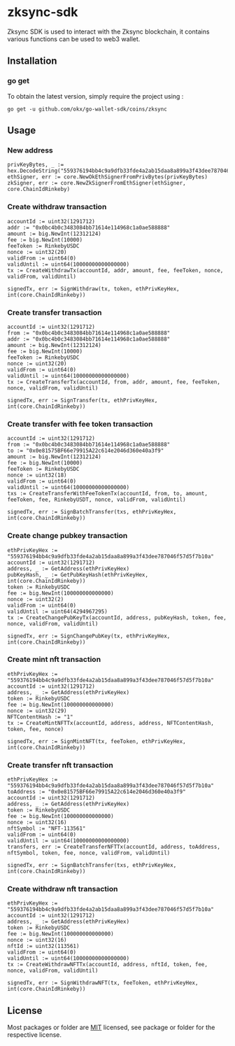 # zksync-sdk
Zksync SDK is used to interact with the Zksync blockchain, it contains various functions can be used to web3 wallet.

## Installation

### go get

To obtain the latest version, simply require the project using :

```shell
go get -u github.com/okx/go-wallet-sdk/coins/zksync
```

## Usage
### New address
```golang
privKeyBytes, _ := hex.DecodeString("559376194bb4c9a9dfb33fde4a2ab15daa8a899a3f43dee787046f57d5f7b10a")
ethSigner, err := core.NewOkEthSignerFromPrivBytes(privKeyBytes)
zkSigner, err := core.NewZkSignerFromEthSigner(ethSigner, core.ChainIdRinkeby)

```
###  Create withdraw transaction
```golang
accountId := uint32(1291712)
addr := "0x0bc4b0c3483084bb71614e114968c1a0ae588888"
amount := big.NewInt(12312124)
fee := big.NewInt(10000)
feeToken := RinkebyUSDC
nonce := uint32(20)
validFrom := uint64(0)
validUntil := uint64(10000000000000000)
tx := CreateWithdrawTx(accountId, addr, amount, fee, feeToken, nonce, validFrom, validUntil)

signedTx, err := SignWithdraw(tx, token, ethPrivKeyHex, int(core.ChainIdRinkeby))
```

###  Create transfer transaction
```golang 
accountId := uint32(1291712)
from := "0x0bc4b0c3483084bb71614e114968c1a0ae588888"
addr := "0x0bc4b0c3483084bb71614e114968c1a0ae588888"
amount := big.NewInt(12312124)
fee := big.NewInt(10000)
feeToken := RinkebyUSDC
nonce := uint32(20)
validFrom := uint64(0)
validUntil := uint64(10000000000000000)
tx := CreateTransferTx(accountId, from, addr, amount, fee, feeToken, nonce, validFrom, validUntil)

signedTx, err := SignTransfer(tx, ethPrivKeyHex, int(core.ChainIdRinkeby))
```

###  Create transfer with fee token transaction
```golang 
accountId := uint32(1291712)
from := "0x0bc4b0c3483084bb71614e114968c1a0ae588888"
to := "0x0e81575BF66e79915A22c614e2046d360e40a3f9"
amount := big.NewInt(12312124)
fee := big.NewInt(10000)
feeToken := RinkebyUSDC
nonce := uint32(18)
validFrom := uint64(0)
validUntil := uint64(10000000000000000)
txs := CreateTransferWithFeeTokenTx(accountId, from, to, amount, feeToken, fee, RinkebyUSDT, nonce, validFrom, validUntil)

signedTx, err := SignBatchTransfer(txs, ethPrivKeyHex, int(core.ChainIdRinkeby))
```

###  Create change pubkey transaction
```golang 
ethPrivKeyHex := "559376194bb4c9a9dfb33fde4a2ab15daa8a899a3f43dee787046f57d5f7b10a"
accountId := uint32(1291712)
address, _ := GetAddress(ethPrivKeyHex)
pubKeyHash, _ := GetPubKeyHash(ethPrivKeyHex, int(core.ChainIdRinkeby))
token := RinkebyUSDC
fee := big.NewInt(100000000000000)
nonce := uint32(2)
validFrom := uint64(0)
validUntil := uint64(4294967295)
tx := CreateChangePubKeyTx(accountId, address, pubKeyHash, token, fee, nonce, validFrom, validUntil)

signedTx, err := SignChangePubKey(tx, ethPrivKeyHex, int(core.ChainIdRinkeby))
```

###  Create mint nft transaction
```golang 
ethPrivKeyHex := "559376194bb4c9a9dfb33fde4a2ab15daa8a899a3f43dee787046f57d5f7b10a"
accountId := uint32(1291712)
address, _ := GetAddress(ethPrivKeyHex)
token := RinkebyUSDC
fee := big.NewInt(100000000000000)
nonce := uint32(29)
NFTContentHash := "1"
tx := CreateMintNFTTx(accountId, address, address, NFTContentHash, token, fee, nonce)

signedTx, err := SignMintNFT(tx, feeToken, ethPrivKeyHex, int(core.ChainIdRinkeby))
```

###  Create transfer nft transaction
```golang 
ethPrivKeyHex := "559376194bb4c9a9dfb33fde4a2ab15daa8a899a3f43dee787046f57d5f7b10a"
toAddress := "0x0e81575BF66e79915A22c614e2046d360e40a3f9"
accountId := uint32(1291712)
address, _ := GetAddress(ethPrivKeyHex)
token := RinkebyUSDC
fee := big.NewInt(100000000000000)
nonce := uint32(16)
nftSymbol := "NFT-113561"
validFrom := uint64(0)
validUntil := uint64(10000000000000000)
transfers, err := CreateTransferNFTTx(accountId, address, toAddress, nftSymbol, token, fee, nonce, validFrom, validUntil)

signedTx, err := SignBatchTransfer(txs, ethPrivKeyHex, int(core.ChainIdRinkeby))
```

###  Create withdraw nft transaction
```golang
ethPrivKeyHex := "559376194bb4c9a9dfb33fde4a2ab15daa8a899a3f43dee787046f57d5f7b10a"
accountId := uint32(1291712)
address, _ := GetAddress(ethPrivKeyHex)
token := RinkebyUSDC
fee := big.NewInt(100000000000000)
nonce := uint32(16)
nftId := uint32(113561)
validFrom := uint64(0)
validUntil := uint64(10000000000000000)
tx := CreateWithdrawNFTTx(accountId, address, nftId, token, fee, nonce, validFrom, validUntil)

signedTx, err := SignWithdrawNFT(tx, feeToken, ethPrivKeyHex, int(core.ChainIdRinkeby))
```

## License
Most packages or folder are [MIT](<https://github.com/okx/go-wallet-sdk/blob/main/coins/aptos/LICENSE>) licensed, see package or folder for the respective license.
